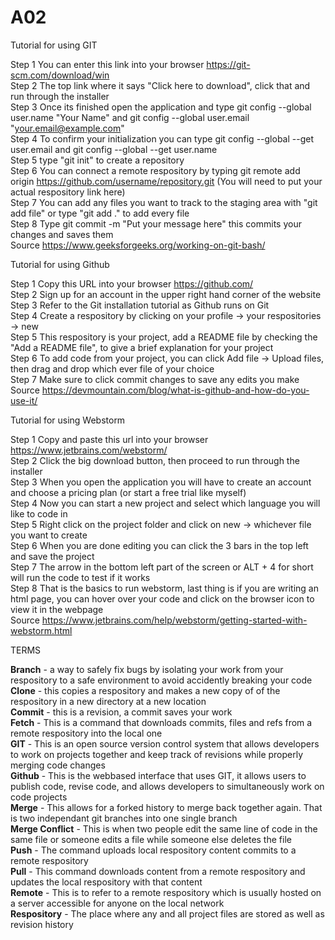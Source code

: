 # A02
Tutorial for using GIT

Step 1 You can enter this link into your browser https://git-scm.com/download/win  
Step 2 The top link where it says "Click here to download", click that and run through the installer  
Step 3 Once its finished open the application and type git config --global user.name "Your Name" and git config --global user.email "your.email@example.com"  
Step 4 To confirm your initialization you can type git config --global --get user.email and git config --global --get user.name  
Step 5 type "git init" to create a repository  
Step 6 You can connect a remote respository by typing git remote add origin https://github.com/username/repository.git (You will need to put your actual respository link here)  
Step 7 You can add any files you want to track to the staging area with "git add file" or type "git add ." to add every file  
Step 8 Type git commit -m "Put your message here" this commits your changes and saves them  
Source https://www.geeksforgeeks.org/working-on-git-bash/  

Tutorial for using Github

Step 1 Copy this URL into your browser https://github.com/  
Step 2 Sign up for an account in the upper right hand corner of the website  
Step 3 Refer to the Git installation tutorial as Github runs on Git  
Step 4 Create a respository by clicking on your profile -> your respositories -> new  
Step 5 This respository is your project, add a README file by checking the "Add a README file", to give a brief explanation for your project  
Step 6 To add code from your project, you can click Add file -> Upload files, then drag and drop which ever file of your choice  
Step 7 Make sure to click commit changes to save any edits you make  
Source https://devmountain.com/blog/what-is-github-and-how-do-you-use-it/

Tutorial for using Webstorm  

Step 1 Copy and paste this url into your browser https://www.jetbrains.com/webstorm/  
Step 2 Click the big download button, then proceed to run through the installer  
Step 3 When you open the application you will have to create an account and choose a pricing plan (or start a free trial like myself)  
Step 4 Now you can start a new project and select which language you will like to code in  
Step 5 Right click on the project folder and click on new -> whichever file you want to create  
Step 6 When you are done editing you can click the 3 bars in the top left and save the project  
Step 7 The arrow in the bottom left part of the screen or ALT + 4 for short will run the code to test if it works  
Step 8 That is the basics to run webstorm, last thing is if you are writing an html page, you can hover over your code and click on the browser icon to view it in the webpage  
Source https://www.jetbrains.com/help/webstorm/getting-started-with-webstorm.html  

TERMS

**Branch** - a way to safely fix bugs by isolating your work from your respository to a safe environment to avoid accidently breaking your code  
**Clone** - this copies a respository and makes a new copy of of the respository in a new directory at a new location  
**Commit** - this is a revision, a commit saves your work  
**Fetch** - This is a command that downloads commits, files and refs from a remote respository into the local one  
**GIT** - This is an open source version control system that allows developers to work on projects together and keep track of revisions while properly merging code changes  
**Github** - This is the webbased interface that uses GIT, it allows users to publish code, revise code, and allows developers to simultaneously work on code projects  
**Merge** - This allows for a forked history to merge back together again. That is two independant git branches into one single branch  
**Merge Conflict** - This is when two people edit the same line of code in the same file or someone edits a file while someone else deletes the file  
**Push** - The command uploads local respository content commits to a remote respository  
**Pull** - This command downloads content from a remote respository and updates the local respository with that content  
**Remote** - This is to refer to a remote respository which is usually hosted on a server accessible for anyone on the local network  
**Respository** - The place where any and all project files are stored as well as revision history  




